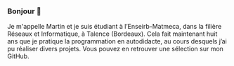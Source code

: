 ### Bonjour 👋

Je m'appelle Martin et je suis étudiant à l’Enseirb-Matmeca, dans la filière Réseaux et Informatique, à Talence (Bordeaux).
Cela fait maintenant huit ans que je pratique la programmation en autodidacte, au cours desquels j’ai pu réaliser divers projets.
Vous pouvez en retrouver une sélection sur mon GitHub.
